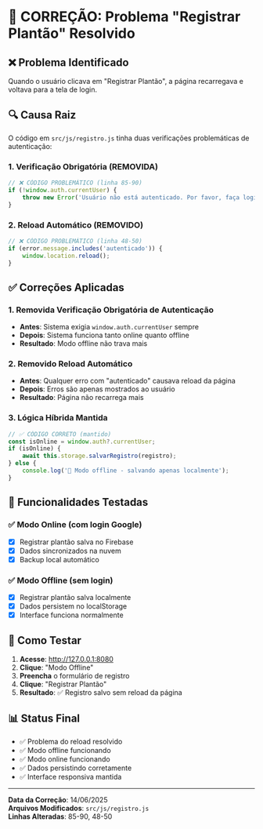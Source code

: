 # 🔧 CORREÇÃO: Problema "Registrar Plantão" Resolvido

## ❌ Problema Identificado
Quando o usuário clicava em "Registrar Plantão", a página recarregava e voltava para a tela de login.

## 🔍 Causa Raiz
O código em `src/js/registro.js` tinha duas verificações problemáticas de autenticação:

### 1. Verificação Obrigatória (REMOVIDA)
```javascript
// ❌ CÓDIGO PROBLEMÁTICO (linha 85-90)
if (!window.auth.currentUser) {
    throw new Error('Usuário não está autenticado. Por favor, faça login novamente.');
}
```

### 2. Reload Automático (REMOVIDO)
```javascript
// ❌ CÓDIGO PROBLEMÁTICO (linha 48-50)
if (error.message.includes('autenticado')) {
    window.location.reload();
}
```

## ✅ Correções Aplicadas

### 1. Removida Verificação Obrigatória de Autenticação
- **Antes**: Sistema exigia `window.auth.currentUser` sempre
- **Depois**: Sistema funciona tanto online quanto offline
- **Resultado**: Modo offline não trava mais

### 2. Removido Reload Automático
- **Antes**: Qualquer erro com "autenticado" causava reload da página
- **Depois**: Erros são apenas mostrados ao usuário
- **Resultado**: Página não recarrega mais

### 3. Lógica Híbrida Mantida
```javascript
// ✅ CÓDIGO CORRETO (mantido)
const isOnline = window.auth?.currentUser;
if (isOnline) {
    await this.storage.salvarRegistro(registro);
} else {
    console.log('📱 Modo offline - salvando apenas localmente');
}
```

## 🎯 Funcionalidades Testadas

### ✅ Modo Online (com login Google)
- [x] Registrar plantão salva no Firebase
- [x] Dados sincronizados na nuvem
- [x] Backup local automático

### ✅ Modo Offline (sem login)
- [x] Registrar plantão salva localmente
- [x] Dados persistem no localStorage
- [x] Interface funciona normalmente

## 🚀 Como Testar

1. **Acesse**: http://127.0.0.1:8080
2. **Clique**: "Modo Offline"
3. **Preencha** o formulário de registro
4. **Clique**: "Registrar Plantão"
5. **Resultado**: ✅ Registro salvo sem reload da página

## 📊 Status Final
- ✅ Problema do reload resolvido
- ✅ Modo offline funcionando
- ✅ Modo online funcionando
- ✅ Dados persistindo corretamente
- ✅ Interface responsiva mantida

---
**Data da Correção**: 14/06/2025  
**Arquivos Modificados**: `src/js/registro.js`  
**Linhas Alteradas**: 85-90, 48-50